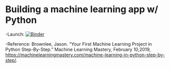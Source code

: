 # Building a machine learning app w/ Python

-Launch: [![Binder](https://mybinder.org/badge_logo.svg)](https://mybinder.org/v2/gh/kyoungosu/machine_learning_python.git/HEAD)

-Reference:
Brownlee, Jason. “Your First Machine Learning Project in Python Step-By-Step.” Machine Learning Mastery, February 10,2019, https://machinelearningmastery.com/machine-learning-in-python-step-by-step/.